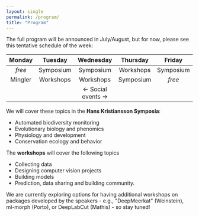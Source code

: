 ```yaml
---
layout: single
permalink: /program/
title: "Program"
---
```


The full program will be announced in July/August, but for now, please see this tentative schedule of the week:

|Monday  |Tuesday   |Wednesday   |Thursday  |Friday   |
|:---:|:---:|:---:|:---:|:---:|
| *free*| Symposium  | Symposium  | Workshops  | Symposium  |
| Mingler  | Workshops   |  Workshops | Symposium  | *free*  |
||| <- Social events ->|

We will cover these topics in the **Hans Kristiansson Symposia**:

- Automated biodiversity monitoring
- Evolutionary biology and phenomics
- Physiology and development
- Conservation ecology and behavior

The **workshops** will cover the following topics

- Collecting data 
- Designing computer vision projects
- Building models 
- Prediction, data sharing and building community.

We are currently exploring options for having additional workshops on packages developed by the speakers - e.g., "DeepMeerkat" (Weinstein), ml-morph (Porto), or DeepLabCut (Mathis) - so stay tuned!



